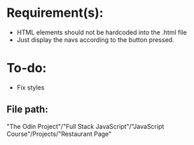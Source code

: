 # Requirement(s):
- HTML elements should not be hardcoded into the .html file
- Just display the navs according to the button pressed. 

# To-do:
- Fix styles

## File path: 
"The Odin Project"/"Full Stack JavaScript"/"JavaScript Course"/Projects/"Restaurant Page"
